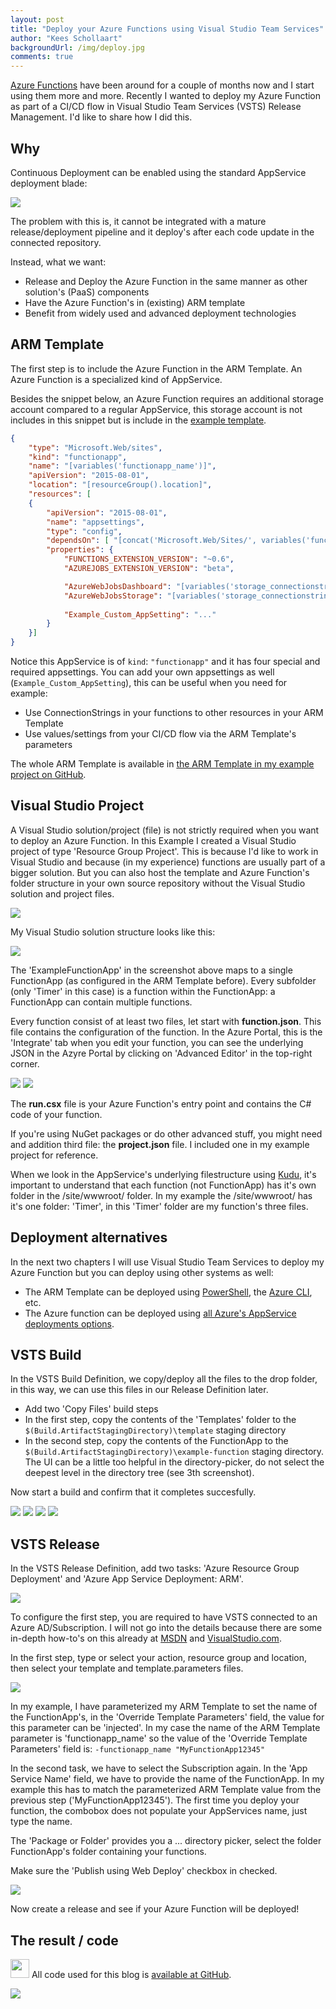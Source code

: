 ```yaml
--- 
layout: post
title: "Deploy your Azure Functions using Visual Studio Team Services"
author: "Kees Schollaart" 
backgroundUrl: /img/deploy.jpg
comments: true 
---  
```


[Azure Functions](https://azure.microsoft.com/en-us/services/functions/) have been around for a couple of months now and I start using them more and more. Recently I wanted to deploy my Azure Function as part of a CI/CD flow in Visual Studio Team Services (VSTS) Release Management. I'd like to share how I did this.

<!--more-->

## Why

Continuous Deployment can be enabled using the standard AppService deployment blade:

 <a id="single_image" href="/img/2016/azuredeployment.png" class="fancybox"><img src="/img/2016/azuredeployment_thumb.png"/></a>

 The problem with this is, it cannot be integrated with a mature release/deployment pipeline and it deploy's after each code update in the connected repository.

 Instead, what we want:

 - Release and Deploy the Azure Function in the same manner as other solution's (PaaS) components
 - Have the Azure Function's in (existing) ARM template
 - Benefit from widely used and advanced deployment technologies

## ARM Template
The first step is to include the Azure Function in the ARM Template. An Azure Function is a specialized kind of AppService. 

Besides the snippet below, an Azure Function requires an additional storage account compared to a regular AppService, this storage account is not includes in this snippet but is include in the [example template](https://github.com/keesschollaart81/azure-function-deploy/blob/master/AzureFunctionDeployExample/Templates/azuredeploy.json).

~~~ json
{
	"type": "Microsoft.Web/sites",
	"kind": "functionapp",
	"name": "[variables('functionapp_name')]",
	"apiVersion": "2015-08-01",
	"location": "[resourceGroup().location]",
	"resources": [
	{
		"apiVersion": "2015-08-01",
		"name": "appsettings",
		"type": "config",
		"dependsOn": [ "[concat('Microsoft.Web/Sites/', variables('functionapp_name'))]" ],
		"properties": {
			"FUNCTIONS_EXTENSION_VERSION": "~0.6",
			"AZUREJOBS_EXTENSION_VERSION": "beta",

			"AzureWebJobsDashboard": "[variables('storage_connectionstring')",
			"AzureWebJobsStorage": "[variables('storage_connectionstring')",
			
			"Example_Custom_AppSetting": "..."
		}
	}] 
} 
~~~
Notice this AppService is of ```kind```: ```"functionapp"``` and it has four special and required appsettings. You can add your own appsettings as well (```Example_Custom_AppSetting```), this can be useful when you need for example:

- Use ConnectionStrings in your functions to other resources in your ARM Template
- Use values/settings from your CI/CD flow via the ARM Template's parameters 

The whole ARM Template is available in [the ARM Template in my example project on GitHub](https://github.com/keesschollaart81/azure-function-deploy/blob/master/AzureFunctionDeployExample/Templates/azuredeploy.json).

## Visual Studio Project
A Visual Studio solution/project (file) is not strictly required when you want to deploy an Azure Function. In this Example I created a Visual Studio project of type 'Resource Group Project'. This is because I'd like to work in Visual Studio and because (in my experience) functions are usually part of a bigger solution. But you can also host the template and Azure Function's folder structure in your own source repository without the Visual Studio solution and project files.

<a id="single_image" href="/img/2016/newproject.png" class="fancybox"><img src="/img/2016/newproject_thumb.png"/></a>

My Visual Studio solution structure looks like this:

 <a id="single_image" href="/img/2016/solutionexplorer.png" class="fancybox"><img src="/img/2016/solutionexplorer_thumb.png"/></a>

 The 'ExampleFunctionApp' in the screenshot above maps to a single FunctionApp (as configured in the ARM Template before). Every subfolder (only 'Timer' in this case) is a function within the FunctionApp: a FunctionApp can contain multiple functions.

 Every function consist of at least two files, let start with <b>function.json</b>. This file contains the configuration of the function. In the Azure Portal, this is the 'Integrate' tab when you edit your function, you can see the underlying JSON in the Azyre Portal by clicking on 'Advanced Editor' in the top-right corner. 
  
<a id="single_image" href="/img/2016/function_integrate.png" class="fancybox" rel="azureportalfunctions"><img src="/img/2016/function_integrate_thumb.png"/></a> <a id="single_image" href="/img/2016/function_integrate_json.png" class="fancybox" rel="azureportalfunctions"><img src="/img/2016/function_integrate_json_thumb.png"/></a>
 
The <b>run.csx</b> file is your Azure Function's entry point and contains the C# code of your function.

If you're using NuGet packages or do other advanced stuff, you might need and addition third file: the <b>project.json</b> file. I included one in my example project for reference.

When we look in the AppService's underlying filestructure using [Kudu](https://blogs.msdn.microsoft.com/benjaminperkins/2014/03/24/using-kudu-with-windows-azure-web-sites/), it's important to understand that each function (not FunctionApp) has it's own folder in the /site/wwwroot/ folder. In my example the /site/wwwroot/ has it's one folder: 'Timer', in this 'Timer' folder are my function's three files.

## Deployment alternatives

In the next two chapters I will use Visual Studio Team Services to deploy my Azure Function but you can deploy using other systems as well: 

- The ARM Template can be deployed using [PowerShell](https://azure.microsoft.com/nl-nl/documentation/articles/resource-group-template-deploy/), the [Azure CLI](https://azure.microsoft.com/nl-nl/documentation/articles/xplat-cli-azure-resource-manager/), etc.
- The Azure function can be deployed using [all Azure's AppService deployments options](https://azure.microsoft.com/nl-nl/documentation/articles/web-sites-deploy/). 

## VSTS Build

In the VSTS Build Definition, we copy/deploy all the files to the drop folder, in this way, we can use this files in our Release Definition later.

- Add two 'Copy Files' build steps
- In the first step, copy the contents of the 'Templates' folder to the ```$(Build.ArtifactStagingDirectory)\template``` staging directory
- In the second step, copy the contents of the FunctionApp  to the ```$(Build.ArtifactStagingDirectory)\example-function``` staging directory. The UI can be a little too helpful in the directory-picker, do not select the deepest level in the directory tree (see 3th screenshot).

Now start a build and confirm that it completes succesfully.

<a id="single_image" href="/img/2016/vsts_build.png" class="fancybox" rel="build"><img src="/img/2016/vsts_build_thumb.png"/></a> <a id="single_image" href="/img/2016/vsts_build2.png" class="fancybox" rel="build"><img src="/img/2016/vsts_build2_thumb.png"/></a> <a id="single_image" href="/img/2016/vsts_build2b.png" class="fancybox" rel="build"><img src="/img/2016/vsts_build2b_thumb.png"/></a> <a id="single_image" href="/img/2016/vsts_build3.png" class="fancybox" rel="build"><img src="/img/2016/vsts_build3_thumb.png"/></a>  

## VSTS Release

In the VSTS Release Definition, add two tasks: 'Azure Resource Group Deployment' and 'Azure App Service Deployment: ARM'.

<a id="single_image" href="/img/2016/vsts_release1.png" class="fancybox"  ><img src="/img/2016/vsts_release1_thumb.png"/></a>

To configure the first step, you are required to have VSTS connected to an Azure AD/Subscription. I will not go into the details because there are some in-depth how-to's on this already at [MSDN](https://blogs.msdn.microsoft.com/visualstudioalm/2015/10/04/automating-azure-resource-group-deployment-using-a-service-principal-in-visual-studio-online-buildrelease-management/) and [VisualStudio.com](https://www.visualstudio.com/en-us/docs/setup-admin/team-services/manage-organization-access-for-your-account-vs). 

In the first step, type or select your action, resource group and location, then select your template and template.parameters files.

<a id="single_image" href="/img/2016/vsts_release2.png" class="fancybox"  ><img src="/img/2016/vsts_release2_thumb.png"/></a>

In my example, I have parameterized my ARM Template to set the name of the FunctionApp's, in the 'Override Template Parameters' field, the value for this parameter can be 'injected'. In my case the name of the ARM Template parameter is 'functionapp_name' so the value of the 'Override Template Parameters' field is: ```-functionapp_name "MyFunctionApp12345"```

In the second task, we have to select the Subscription again. In the 'App Service Name' field, we have to provide the name of the FunctionApp. In my example this has to match the parameterized ARM Template value from the previous step ('MyFunctionApp12345'). The first time you deploy your function, the combobox does not populate your AppServices name, just type the name.

The 'Package or Folder' provides you a ... directory picker, select the folder FunctionApp's folder containing your functions.

Make sure the 'Publish using Web Deploy' checkbox in checked. 

<a id="single_image" href="/img/2016/vsts_release3.png" class="fancybox"><img src="/img/2016/vsts_release3_thumb.png"/></a>
 
Now create a release and see if your Azure Function will be deployed!

## The result / code

<img src="/img/github.png" height="30"/> All code used for this blog is [available at GitHub](https://github.com/keesschollaart81/azure-function-deploy).

<a id="single_image" href="/img/2016/azure.png" class="fancybox"><img src="/img/2016/azure_thumb.png"/></a>